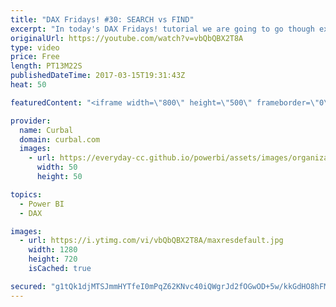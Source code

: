 ```yaml
---
title: "DAX Fridays! #30: SEARCH vs FIND"
excerpt: "In today's DAX Fridays! tutorial we are going to go though examples on how to use two DAX functions: SEARCH and FIND  SEARCH and FIND DAX functions are used to find the number of characters at which a specific word is found in a column.  Link to Power BI file used in the video: https://curbal.com/blog/glossary/search-dax"
originalUrl: https://youtube.com/watch?v=vbQbQBX2T8A
type: video
price: Free
length: PT13M22S
publishedDateTime: 2017-03-15T19:31:43Z
heat: 50

featuredContent: "<iframe width=\"800\" height=\"500\" frameborder=\"0\" src=\"https://www.youtube.com/embed/vbQbQBX2T8A\" allow=\"accelerometer; autoplay; encrypted-media; gyroscope; picture-in-picture\" allowfullscreen></iframe>"

provider:
  name: Curbal
  domain: curbal.com
  images:
    - url: https://everyday-cc.github.io/powerbi/assets/images/organizations/curbal.com-50x50.jpg
      width: 50
      height: 50

topics:
  - Power BI
  - DAX

images:
  - url: https://i.ytimg.com/vi/vbQbQBX2T8A/maxresdefault.jpg
    width: 1280
    height: 720
    isCached: true

secured: "g1tQk1djMTSJmmHYTfeI0mPqZ62KNvc40iQWgrJd2fOGwOD+5w/kkGdHO8hFMH69IjxUr44ZP5fFAh7EwfFWe5aFw58PwMjr3+tVuxEAoe/vUh93lQqluk7+Tjowsd8iTh9ZVy73GVOraM65kqCppxFdiZvXBmpwjGvik4QOEXB2ZkrhN62fturcYs60pR5ICDbnVtoPXCkkyhfpEW7NTiOAKjScMqgYsqOkqHtLSyso99vHuH6l/VNxzxm0OQpR8lxY9So29qz953Q2+5mNXG4wCObWpIUf8xuHuimv38NLuJOo5Ij7PJ6Ynmjp9jm36TAmUqX3h6EZl6IhH68xQiq6rm0ZNx6AmfvBXYOqkHfOXhvrF9SlzyDIiKQa2n/TWWQOmorYT3Ag0S5XNSsdwv52XIbigta4sLDgHztWXSs=;9p/ZSHKe+VovutyVopVvIw=="
---
```


